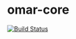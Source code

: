 # omar-core

[![Build Status](https://jenkins.radiantbluecloud.com/buildStatus/icon?job=omar-core-dev)]()
